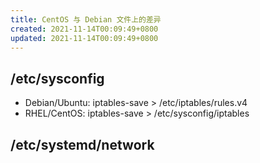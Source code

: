 ```yaml
---
title: CentOS 与 Debian 文件上的差异
created: 2021-11-14T00:09:49+0800
updated: 2021-11-14T00:09:49+0800
---
```



## /etc/sysconfig

- Debian/Ubuntu: iptables-save > /etc/iptables/rules.v4
- RHEL/CentOS: iptables-save > /etc/sysconfig/iptables

## /etc/systemd/network
